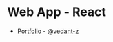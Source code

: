 # Web App - React
  - [Portfolio](https://github.com/rajsahu24/portfolio) - [@vedant-z](https://github.com/rajsahu24)